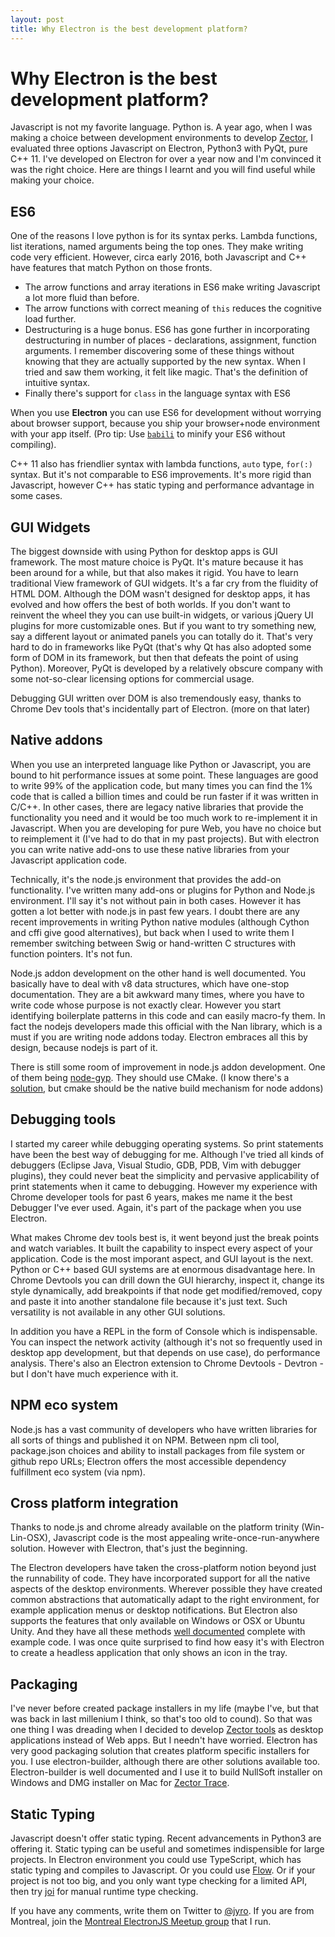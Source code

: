 ```yaml
---
layout: post
title: Why Electron is the best development platform?
---
```


Why Electron is the best development platform?
==============================================

Javascript is not my favorite language. Python is. A year ago, when I was making a choice between development environments to develop [Zector](http://zector.io), I evaluated three options Javascript on Electron, Python3 with PyQt, pure C++ 11. I've developed on Electron for over a year now and I'm convinced it was the right choice. Here are things I learnt and you will find useful while making your choice.

ES6
-----

One of the reasons I love python is for its syntax perks. Lambda functions, list iterations, named arguments being the top ones. They make writing code very efficient. However, circa early 2016, both Javascript and C++ have features that match Python on those fronts.
* The arrow functions and array iterations in ES6 make writing Javascript a lot more fluid than before.
* The arrow functions with correct meaning of `this` reduces the cognitive load further. 
* Destructuring is a huge bonus. ES6 has gone further in incorporating destructuring in number of places - declarations, assignment, function arguments. I remember discovering some of these things without knowing that they are actually supported by the new syntax. When I tried and saw them working, it felt like magic. That's the definition of intuitive syntax. 
* Finally there's support for `class` in the language syntax with ES6

When you use **Electron** you can use ES6 for development without worrying about browser support, because you ship your browser+node environment with your app itself. (Pro tip: Use [`babili`](https://github.com/babel/babili) to minify your ES6 without compiling).

C++ 11 also has friendlier syntax with lambda functions, `auto` type, `for(:)` syntax. But it's not comparable to ES6 improvements. It's more rigid than Javascript, however C++ has static typing and performance advantage in some cases. 

GUI Widgets
-----------
The biggest downside with using Python for desktop apps is GUI framework. The most mature choice is PyQt. It's mature because it has been around for a while, but that also makes it rigid. You have to learn traditional View framework of GUI widgets. It's a far cry from the fluidity of HTML DOM. Although the DOM wasn't designed for desktop apps, it has evolved and how offers the best of both worlds. If you don't want to reinvent the wheel they you can use built-in widgets, or various jQuery UI plugins for more customizable ones. But if you want to try something new, say a different layout or animated panels you can totally do it. That's very hard to do in frameworks like PyQt (that's why Qt has also adopted some form of DOM in its framework, but then that defeats the point of using Python). Moreover, PyQt is developed by a relatively obscure company with some not-so-clear licensing options for commercial usage.

Debugging GUI written over DOM is also tremendously easy, thanks to Chrome Dev tools that's incidentally part of Electron. (more on that later)

Native addons
-------------

When you use an interpreted language like Python or Javascript, you are bound to hit performance issues at some point. These languages are good to write 99% of the application code, but many times you can find the 1% code that is called a billion times and could be run faster if it was written in C/C++. In other cases, there are legacy native libraries that provide the functionality you need and it would be too much work to re-implement it in Javascript. When you are developing for pure Web, you have no choice but to reimplement it (I've had to do that in my past projects). But with electron you can write native add-ons to use these native libraries from your Javascript application code.

Technically, it's the node.js environment that provides the add-on functionality. I've written many add-ons or plugins for Python and Node.js environment. I'll say it's not without pain in both cases. However it has gotten a lot better with node.js in past few years. I doubt there are any recent improvements in writing Python native modules (although Cython and cffi give good alternatives), but back when I used to write them I remember switching between Swig or hand-written C structures with function pointers. It's not fun.

Node.js addon development on the other hand is well documented. You basically have to deal with v8 data structures, which have one-stop documentation. They are a bit awkward many times, where you have to write code whose purpose is not exactly clear. However you start identifying boilerplate patterns in this code and can easily macro-fy them. In fact the nodejs developers made this official with the Nan library, which is a must if you are writing node addons today. Electron embraces all this by design, because nodejs is part of it.

There is still some room of improvement in node.js addon development. One of them being [node-gyp](https://github.com/nodejs/node-gyp). They should use CMake. (I know there's a [solution](https://www.npmjs.com/package/cmake-js), but cmake should be the native build mechanism for node addons)

Debugging tools
---------------

I started my career while debugging operating systems. So print statements have been the best way of debugging for me. Although I've tried all kinds of debuggers (Eclipse Java, Visual Studio, GDB, PDB, Vim with debugger plugins), they could never beat the simplicity and pervasive applicability of print statements when it came to debugging. However my experience with Chrome developer tools for past 6 years, makes me name it the best Debugger I've ever used. Again, it's part of the package when you use Electron.

What makes Chrome dev tools best is, it went beyond just the break points and watch variables. It built the capability to inspect every aspect of your application. Code is the most imporant aspect, and GUI layout is the next. Python or C++ based GUI systems are at enormous disadvantage here. In Chrome Devtools you can drill down the GUI hierarchy, inspect it, change its style dynamically, add breakpoints if that node get modified/removed, copy and paste it into another standalone file because it's just text. Such versatility is not available in any other GUI solutions.

In addition you have a REPL in the form of Console which is indispensable. You can inspect the network activity (although it's not so frequently used in desktop app development, but that depends on use case), do performance analysis. There's also an Electron extension to Chrome Devtools - Devtron - but I don't have much experience with it.

NPM eco system
----------------

Node.js has a vast community of developers who have written libraries for all sorts of things and published it on NPM. Between npm cli tool, package.json choices and ability to install packages from file system or github repo URLs; Electron offers the most accessible dependency fulfillment eco system (via npm).

Cross platform integration
--------------------------

Thanks to node.js and chrome already available on the platform trinity (Win-Lin-OSX), Javascript code is the most appealing write-once-run-anywhere solution. However with Electron, that's just the beginning.

The Electron developers have taken the cross-platform notion beyond just the runnability of code. They have incorporated support for all the native aspects of the desktop environments. Wherever possible they have created common abstractions that automatically adapt to the right environment, for example application menus or desktop notifications. But Electron also supports the features that only available on Windows or OSX or Ubuntu Unity. And they have all these methods [well documented](http://electron.atom.io/docs/tutorial/desktop-environment-integration/) complete with example code. I was once quite surprised to find how easy it's with Electron to create a headless application that only shows an icon in the tray.

Packaging
----------
I've never before created package installers in my life (maybe I've, but that was back in last millenium I think, so that's too old to cound). So that was one thing I was dreading when I decided to develop [Zector tools](http://zector.io) as desktop applications instead of Web apps. But I needn't have worried. Electron has very good packaging solution that creates platform specific installers for you. I use electron-builder, although there are other solutions available too. Electron-builder is well documented and I use it to build NullSoft installer on Windows and DMG installer on Mac for [Zector Trace](http://zector.io/trace).

Static Typing
-------------
Javascript doesn't offer static typing. Recent advancements in Python3 are offering it. Static typing can be useful and sometimes indispensible for large projects. In Electron environment you could use TypeScript, which has static typing and compiles to Javascript. Or you could use [Flow](https://flowtype.org/). Or if your project is not too big, and you only want type checking for a limited API, then try [joi](https://github.com/hapijs/joi) for manual runtime type checking.


If you have any comments, write them on Twitter to [@jyro](http://twitter.com/jyro).
If you are from Montreal, join the [Montreal ElectronJS Meetup group](https://www.meetup.com/mtlelectron/) that I run.
